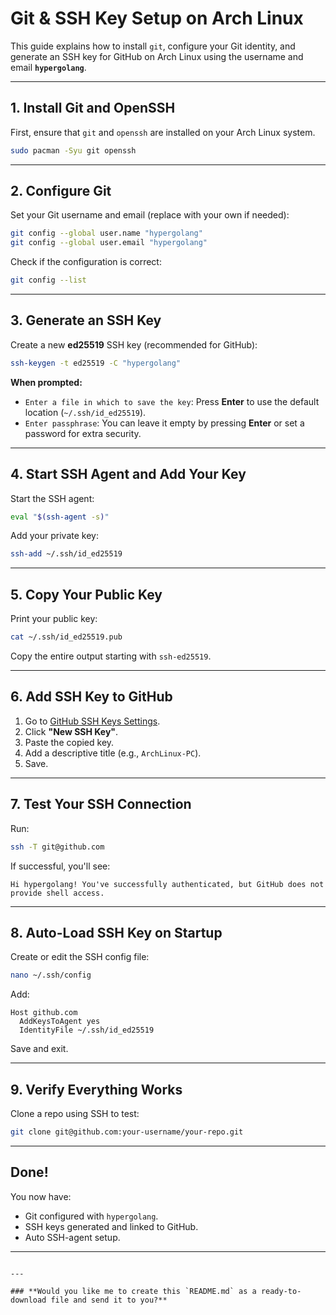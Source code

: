 # Git & SSH Key Setup on Arch Linux

This guide explains how to install `git`, configure your Git identity, and generate an SSH key for GitHub on Arch Linux using the username and email **`hypergolang`**.

---

## 1. Install Git and OpenSSH

First, ensure that `git` and `openssh` are installed on your Arch Linux system.

```bash
sudo pacman -Syu git openssh
````

---

## 2. Configure Git

Set your Git username and email (replace with your own if needed):

```bash
git config --global user.name "hypergolang"
git config --global user.email "hypergolang"
```

Check if the configuration is correct:

```bash
git config --list
```

---

## 3. Generate an SSH Key

Create a new **ed25519** SSH key (recommended for GitHub):

```bash
ssh-keygen -t ed25519 -C "hypergolang"
```

**When prompted:**

* `Enter a file in which to save the key`: Press **Enter** to use the default location (`~/.ssh/id_ed25519`).
* `Enter passphrase`: You can leave it empty by pressing **Enter** or set a password for extra security.

---

## 4. Start SSH Agent and Add Your Key

Start the SSH agent:

```bash
eval "$(ssh-agent -s)"
```

Add your private key:

```bash
ssh-add ~/.ssh/id_ed25519
```

---

## 5. Copy Your Public Key

Print your public key:

```bash
cat ~/.ssh/id_ed25519.pub
```

Copy the entire output starting with `ssh-ed25519`.

---

## 6. Add SSH Key to GitHub

1. Go to [GitHub SSH Keys Settings](https://github.com/settings/keys).
2. Click **"New SSH Key"**.
3. Paste the copied key.
4. Add a descriptive title (e.g., `ArchLinux-PC`).
5. Save.

---

## 7. Test Your SSH Connection

Run:

```bash
ssh -T git@github.com
```

If successful, you'll see:

```
Hi hypergolang! You've successfully authenticated, but GitHub does not provide shell access.
```

---

## 8. Auto-Load SSH Key on Startup

Create or edit the SSH config file:

```bash
nano ~/.ssh/config
```

Add:

```
Host github.com
  AddKeysToAgent yes
  IdentityFile ~/.ssh/id_ed25519
```

Save and exit.

---

## 9. Verify Everything Works

Clone a repo using SSH to test:

```bash
git clone git@github.com:your-username/your-repo.git
```

---

## Done!

You now have:

* Git configured with `hypergolang`.
* SSH keys generated and linked to GitHub.
* Auto SSH-agent setup.

---

```

---

### **Would you like me to create this `README.md` as a ready-to-download file and send it to you?**
```
